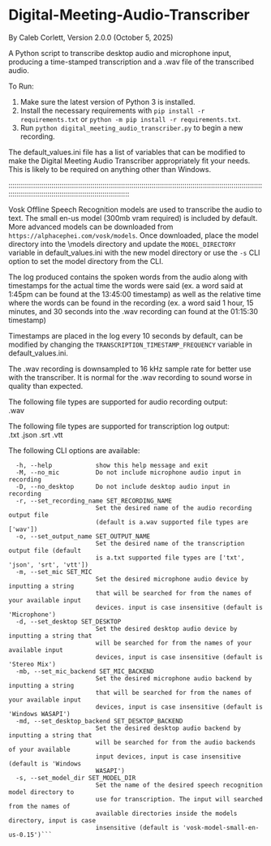 # Digital-Meeting-Audio-Transcriber
By Caleb Corlett, Version 2.0.0 (October 5, 2025)

A Python script to transcribe desktop audio and microphone input, producing a time-stamped transcription and a .wav file of the transcribed audio.

To Run:
1) Make sure the latest version of Python 3 is installed.
2) Install the necessary requirements with `pip install -r requirements.txt` or `python -m pip install -r requirements.txt`.
3) Run `python digital_meeting_audio_transcriber.py` to begin a new recording.

The default_values.ini file has a list of variables that can be modified to make the Digital Meeting Audio Transcriber appropriately fit your needs. This is likely to be required on anything other than Windows.

:::::::::::::::::::::::::::::::::::::::::::::::::::::::::::::::::::::::::::::::::::::::::::::::::::::::::::::::::::::::::::::::::::::::::::::::::::::::::::::::::::::::::::::::::::::::

Vosk Offline Speech Recognition models are used to transcribe the audio to text. The small en-us model (300mb vram required) is included by default. More advanced models can be downloaded from `https://alphacephei.com/vosk/models`. Once downloaded, place the model directory into the \models directory and update the `MODEL_DIRECTORY` variable in default_values.ini with the new model directory or use the `-s` CLI option to set the model directory from the CLI.

The log produced contains the spoken words from the audio along with timestamps for the actual time the words were said (ex. a word said at 1:45pm can be found at the 13:45:00 timestamp) as well as the relative time where the words can be found in the recording (ex. a word said 1 hour, 15 minutes, and 30 seconds into the .wav recording can found at the 01:15:30 timestamp)

Timestamps are placed in the log every 10 seconds by default, can be modified by changing the `TRANSCRIPTION_TIMESTAMP_FREQUENCY` variable in default_values.ini.

The .wav recording is downsampled to 16 kHz sample rate for better use with the transcriber. It is normal for the .wav recording to sound worse in quality than expected. 

The following file types are supported for audio recording output:  
.wav

The following file types are supported for transcription log output:  
.txt .json .srt .vtt

The following CLI options are available:

```options:
  -h, --help            show this help message and exit
  -M, --no_mic          Do not include microphone audio input in recording
  -D, --no_desktop      Do not include desktop audio input in recording
  -r, --set_recording_name SET_RECORDING_NAME
                        Set the desired name of the audio recording output file
                        (default is a.wav supported file types are ['wav'])
  -o, --set_output_name SET_OUTPUT_NAME
                        Set the desired name of the transcription output file (default 
                        is a.txt supported file types are ['txt', 'json', 'srt', 'vtt'])
  -m, --set_mic SET_MIC
                        Set the desired microphone audio device by inputting a string 
                        that will be searched for from the names of your available input
                        devices. input is case insensitive (default is 'Microphone')
  -d, --set_desktop SET_DESKTOP
                        Set the desired desktop audio device by inputting a string that
                        will be searched for from the names of your available input
                        devices, input is case insensitive (default is 'Stereo Mix')
  -mb, --set_mic_backend SET_MIC_BACKEND
                        Set the desired microphone audio backend by inputting a string
                        that will be searched for from the names of your available input
                        devices, input is case insensitive (default is 'Windows WASAPI')
  -md, --set_desktop_backend SET_DESKTOP_BACKEND
                        Set the desired desktop audio backend by inputting a string that
                        will be searched for from the audio backends of your available
                        input devices, input is case insensitive (default is 'Windows
                        WASAPI')
  -s, --set_model_dir SET_MODEL_DIR
                        Set the name of the desired speech recognition model directory to
                        use for transcription. The input will searched from the names of
                        available directories inside the models directory, input is case
                        insensitive (default is 'vosk-model-small-en-us-0.15')```